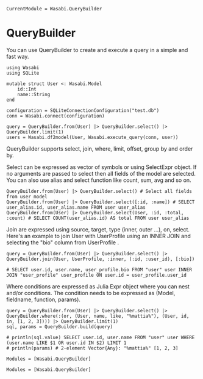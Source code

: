 ```@meta
CurrentModule = Wasabi.QueryBuilder
```

# QueryBuilder

You can use QueryBuilder to create and execute a query in a simple and fast way.
```
using Wasabi
using SQLite

mutable struct User <: Wasabi.Model
    id::Int
    name::String
end

configuration = SQLiteConnectionConfiguration("test.db")
conn = Wasabi.connect(configuration)

query = QueryBuilder.from(User) |> QueryBuilder.select() |> QueryBuilder.limit(1)
users = Wasabi.df2model(User, Wasabi.execute_query(conn, user))
```

QueryBuilder supports select, join, where, limit, offset, group by and order by.

Select can be expressed as vector of symbols or using SelectExpr object. If no arguments are passed to select then all fields of the model are selected. You can also use alias and select function like count, sum, avg and so on.

```
QueryBuilder.from(User) |> QueryBuilder.select() # Select all fields from user model
QueryBuilder.from(User) |> QueryBuilder.select([:id, :name]) # SELECT user_alias.id, user_alias.name FROM user user_alias
QueryBuilder.from(User) |> QueryBuilder.select(User, :id, :total, :count) # SELECT COUNT(user_alias.id) AS total FROM user user_alias
```

Join are expressed using source, target, type (inner, outer ...), on, select.
Here's an example to join User with UserProfile using an INNER JOIN and selecting the "bio" column from UserProfile .


```
query = QueryBuilder.from(User) |> QueryBuilder.select() |> QueryBuilder.join(User, UserProfile, :inner, (:id, :user_id), [:bio])

# SELECT user.id, user.name, user_profile.bio FROM "user" user INNER JOIN "user_profile" user_profile ON user.id = user_profile.user_id
```

Where conditions are expressed as Julia Expr object where you can nest and/or conditions. The condition needs to be expressed as (Model, fieldname, function, params).

```
query = QueryBuilder.from(User) |> QueryBuilder.select() |> QueryBuilder.where(:(or, (User, name, like, "%mattia%"), (User, id, in, [1, 2, 3]))) |> QueryBuilder.limit(1)
sql, params = QueryBuilder.build(query)

# println(sql.value) SELECT user.id, user.name FROM "user" user WHERE (user.name LIKE $1 OR user.id IN $2) LIMIT 1
# println(params) # 2-element Vector{Any}: "%mattia%" [1, 2, 3]
```

```@index
Modules = [Wasabi.QueryBuilder]
```

```@autodocs
Modules = [Wasabi.QueryBuilder]
```